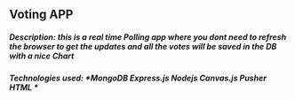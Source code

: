 ## Voting APP

##### **Description:**  *this is a real time Polling app where you dont need to refresh the browser to get the updates and all the votes will be saved in the DB with a nice Chart*


##### **Technologies used:** *MongoDB Express.js Nodejs Canvas.js Pusher HTML *